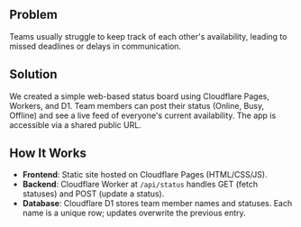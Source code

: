 ## Problem
Teams usually struggle to keep track of each other's availability, leading to missed deadlines or delays in communication.

## Solution
We created a simple web-based status board using Cloudflare Pages, Workers, and D1. Team members can post their status (Online, Busy, Offline) and see a live feed of everyone's current availability. The app is accessible via a shared public URL.

## How It Works
- **Frontend**: Static site hosted on Cloudflare Pages (HTML/CSS/JS).
- **Backend**: Cloudflare Worker at `/api/status` handles GET (fetch statuses) and POST (update a status).
- **Database**: Cloudflare D1 stores team member names and statuses. Each name is a unique row; updates overwrite the previous entry.


